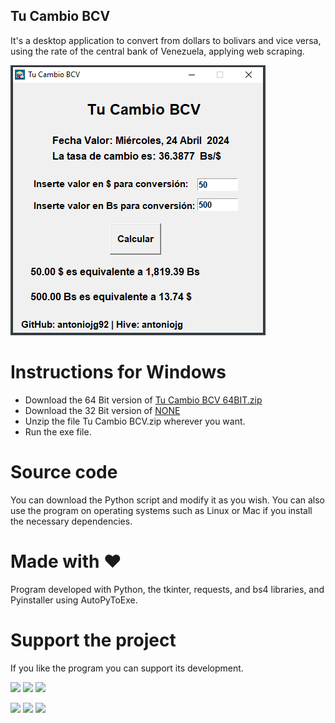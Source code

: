 ## Tu Cambio BCV

It's a desktop application to convert from dollars to bolivars and vice versa, using the rate of the central bank of Venezuela, applying web scraping.

![program-window](program-window.png)

# Instructions for Windows
- Download the 64 Bit version of [Tu Cambio BCV 64BIT.zip](https://github.com/AntonioJG92/Tu-Cambio-BCV/raw/main/Tu%20Cambio%20BCV%2064BIT.zip)
- Download the 32 Bit version of [NONE]()
- Unzip the file Tu Cambio BCV.zip wherever you want.
- Run the exe file.

# Source code
You can download the Python script and modify it as you wish. You can also use the program on operating systems such as Linux or Mac if you install the necessary dependencies.

# Made with ❤️
Program developed with Python, the tkinter, requests, and bs4 libraries, and Pyinstaller using AutoPyToExe.

# Support the project
If you like the program you can support its development.

[![](https://img.shields.io/badge/1%20HIVE-8e8e8e?style=for-the-badge&labelColor=101010)](https://hivesigner.com/sign/transfer?to=antoniojg&amount=1%20HIVE) [![](https://img.shields.io/badge/5%20HIVE-8e8e8e?style=for-the-badge&labelColor=101010)](https://hivesigner.com/sign/transfer?to=antoniojg&amount=5%20HIVE) [![](https://img.shields.io/badge/10%20HIVE-8e8e8e?style=for-the-badge&labelColor=101010)](https://hivesigner.com/sign/transfer?to=antoniojg&amount=10%20HIVE)

[![](https://img.shields.io/badge/1%20HBD-8e8e8e?style=for-the-badge&labelColor=101010)](https://hivesigner.com/sign/transfer?to=antoniojg&amount=1%20HBD) [![](https://img.shields.io/badge/5%20HBD-8e8e8e?style=for-the-badge&labelColor=101010)](https://hivesigner.com/sign/transfer?to=antoniojg&amount=5%20HBD) [![](https://img.shields.io/badge/10%20HBD-8e8e8e?style=for-the-badge&labelColor=101010)](https://hivesigner.com/sign/transfer?to=antoniojg&amount=10%20HBD)
